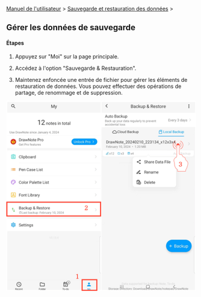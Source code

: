 [Manuel de l'utilisateur](/dragonnest/drawnote/manual/fr) > [Sauvegarde et restauration des données](/dragonnest/drawnote/manual/fr/sauvegarde_et_restauration_des_données) >

Gérer les données de sauvegarde
---
#### Étapes

1. Appuyez sur "Moi" sur la page principale.

2. Accédez à l'option "Sauvegarde & Restauration".

3. Maintenez enfoncée une entrée de fichier pour gérer les éléments de restauration de données. Vous pouvez effectuer des opérations de partage, de renommage et de suppression.

![Gérer les données de sauvegarde](imgs/manage_backup_data.png)